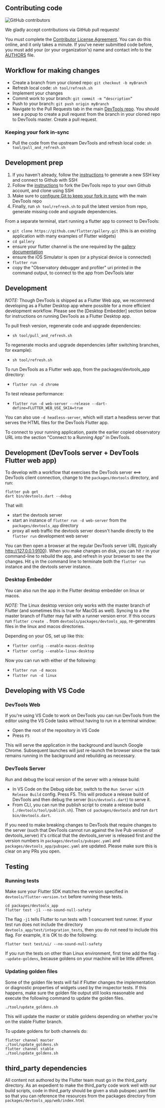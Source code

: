 ## Contributing code

![GitHub contributors](https://img.shields.io/github/contributors/flutter/devtools.svg)

We gladly accept contributions via GitHub pull requests!

You must complete the
[Contributor License Agreement](https://cla.developers.google.com/clas).
You can do this online, and it only takes a minute. If you've never submitted code before,
you must add your (or your organization's) name and contact info to the [AUTHORS](AUTHORS)
file.

## Workflow for making changes

- Create a branch from your cloned repo: `git checkout -b myBranch`
- Refresh local code: `sh tool/refresh.sh`
- Implement your changes
- Commit work to your branch: `git commit -m “description”`
- Push to your branch: `git push origin myBranch`
- Navigate to the Pull Requests tab in the main [DevTools repo](https://github.com/flutter/devtools). You should see a popup to create a pull request from the branch in your cloned repo to DevTools master. Create a pull request.

### Keeping your fork in-sync

- Pull the code from the upstream DevTools and refresh local code: `sh tool/pull_and_refresh.sh`

## Development prep

1. If you haven't already, follow the [instructions](https://docs.github.com/en/github/authenticating-to-github/connecting-to-github-with-ssh) to generate a new SSH key and connect to Github with SSH
2. Follow the [instructions](https://docs.github.com/en/get-started/quickstart/fork-a-repo) to fork the DevTools repo to your own Github account, and clone using SSH
3. Make sure to [configure Git to keep your fork in sync](https://docs.github.com/en/get-started/quickstart/fork-a-repo#configuring-git-to-sync-your-fork-with-the-original-repository) with the main DevTools repo
4. Finally, run `sh tool/refresh.sh` to pull the latest version from repo, generate missing code and upgrade dependencies.

From a separate terminal, start running a flutter app to connect to DevTools:
- `git clone https://github.com/flutter/gallery.git` (this is an existing application with many examples of Flutter widgets)
- `cd gallery`
- ensure your flutter channel is the one required by the [gallery documentation](https://github.com/flutter/gallery#running-flutter-gallery-on-flutters-master-channel)
- ensure the iOS Simulator is open (or a physical device is connected)
- `flutter run`
- copy the "Observatory debugger and profiler" uri printed in the command output, to connect to the app from DevTools later

## Development

*NOTE:* Though DevTools is shipped as a Flutter Web app, we recommend developing as a Flutter Desktop app where possible for a more efficient development workflow. Please see the [Desktop Embedder] section below for instructions on running DevTools as a Flutter Desktop app.

To pull fresh version, regenerate code and upgrade dependencies:

- `sh tool/pull_and_refresh.sh`

To regenerate mocks and upgrade dependencies (after switching branches, for example):

- `sh tool/refresh.sh`

To run DevTools as a Flutter web app, from the packages/devtools_app directory:

- `flutter run -d chrome`

To test release performance:

- `flutter run -d web-server --release --dart-define=FLUTTER_WEB_USE_SKIA=true`

You can also use `-d headless-server`, which will start a headless server that serves the HTML
files for the DevTools Flutter app.

To connect to your running application, paste the earlier copied observatory URL into the section "Connect to a Running App" in DevTools.

## Development (DevTools server + DevTools Flutter web app)

To develop with a workflow that exercises the DevTools server <==> DevTools client connection,
change to the `packages/devtools` directory, and run:

```
flutter pub get
dart bin/devtools.dart --debug
```

That will:
- start the devtools server
- start an instance of `flutter run -d web-server` from the `packages/devtools_app` directory
- proxy all web traffic the devtools server doesn't handle directly to the `flutter run`
  development web server

You can then open a browser at the regular DevTools server URL (typically http://127.0.0.1:9100).
When you make changes on disk, you can hit `r` in your command-line to rebuild the app, and
refresh in your browser to see the changes. Hit `q` in the command line to terminate both the
`flutter run` instance and the devtools server instance.

### Desktop Embedder

You can also run the app in the Flutter desktop embedder on linux or macos.

*NOTE:* The Linux desktop version only works with the master branch of Flutter (and sometimes this is true for MacOS as well). Syncing
to a the master branch of Flutter may fail with a runner version error. If this occurs run
`flutter create .` from `devtools/packages/devtools_app`, re-generates files in the linux and
macos directories.

Depending on your OS, set up like this:
- `flutter config --enable-macos-desktop`
- `flutter config --enable-linux-desktop`

Now you can run with either of the following:

- `flutter run -d macos`
- `flutter run -d linux`

## Developing with VS Code

### DevTools Web

If you're using VS Code to work on DevTools you can run DevTools from the editor
using the VS Code tasks without having to run in a terminal window:

- Open the root of the repository in VS Code
- Press `F5`

This will serve the application in the background and launch Google Chrome. Subsequent
launches will just re-launch the browser since the task remains running in the background
and rebuilding as necessary.

### DevTools Server

Run and debug the local version of the server with a release build:
- In VS Code on the Debug side bar, switch to the `Run Server with Release Build` config. Press F5.
This will produce a release build of DevTools and then debug the server (`bin/devtools.dart`)
to serve it.
- From CLI, you can run the publish script to create a release build (`./devtools/tool/publish.sh`).
Then `cd packages/devtools` and run `dart bin/devtools.dart`.

If you need to make breaking changes to DevTools that require changes to the server
(such that DevTools cannot run against the live Pub version of devtools_server) it's
critical that the devtools_server is released first and the version numbers in
`packages/devtools/pubspec.yaml` and `packages/devtools_app/pubspec.yaml` are updated.
 Please make sure this is clear on any PRs you open.

## Testing

### Running tests

Make sure your Flutter SDK matches the version specified in `devtools/flutter-version.txt`
before running these tests.

```
cd packages/devtools_app
flutter test -j1 --no-sound-null-safety
```

The flag `-j1` tells Flutter to run tests with 1 concurrent test runner. If your test run does
not include the directory `devtools_app/test/integration_tests`, then you do not need to include
this flag.  For example, it is OK to do the following:

```
flutter test test/ui/ --no-sound-null-safety
```

If you run the tests on other than Linux environment, first time add the flag `--update-goldens`, 
because goldens on your machine will be little different.

### Updating golden files

Some of the golden file tests will fail if Flutter changes the implementation or diagnostic
properties of widgets used by the inspector tests. If this happens, make sure the golden
file output still looks reasonable and execute the following command to update the golden files.

```
./tool/update_goldens.sh
```

This will update the master or stable goldens depending on whether you're on the stable
Flutter branch.

To update goldens for both channels do:

```
flutter channel master
./tool/update_goldens.sh
flutter channel stable
./tool/update_goldens.sh
```

## third_party dependencies

All content not authored by the Flutter team must go in the third_party
directory. As an expedient to make the third_party code work well with our build scripts,
code in third_party should be given a stub pubspec.yaml file so that you can
reference the resources from the packages directory from
`packages/devtools_app/web/index.html`
